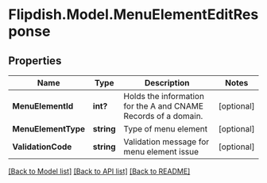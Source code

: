 # Flipdish.Model.MenuElementEditResponse
## Properties

Name | Type | Description | Notes
------------ | ------------- | ------------- | -------------
**MenuElementId** | **int?** | Holds the information for the A and CNAME Records of a domain. | [optional] 
**MenuElementType** | **string** | Type of menu element | [optional] 
**ValidationCode** | **string** | Validation message for menu element issue | [optional] 

[[Back to Model list]](../README.md#documentation-for-models) [[Back to API list]](../README.md#documentation-for-api-endpoints) [[Back to README]](../README.md)

